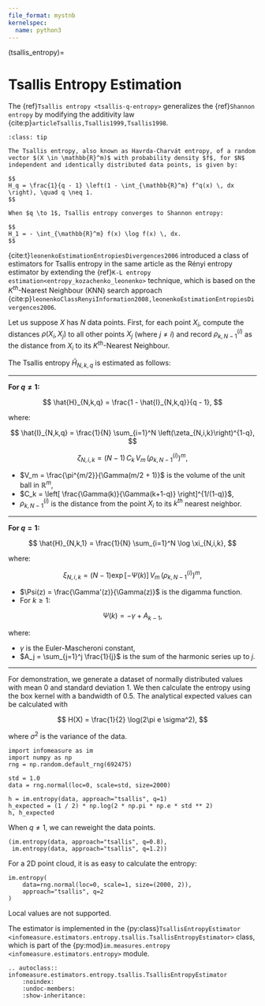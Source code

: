 ```yaml
---
file_format: mystnb
kernelspec:
  name: python3
---
```


(tsallis_entropy)=
# Tsallis Entropy Estimation
The {ref}`Tsallis entropy <tsallis-q-entropy>` generalizes the {ref}`Shannon entropy` by modifying the additivity law {cite:p}`articleTsallis,Tsallis1999,Tsallis1998`.

```{admonition} Tsallis Entropy
:class: tip

The Tsallis entropy, also known as Havrda-Charvát entropy, of a random vector $(X \in \mathbb{R}^m)$ with probability density $f$, for $N$ independent and identically distributed data points, is given by:

$$
H_q = \frac{1}{q - 1} \left(1 - \int_{\mathbb{R}^m} f^q(x) \, dx \right), \quad q \neq 1.
$$

When $q \to 1$, Tsallis entropy converges to Shannon entropy:

$$
H_1 = - \int_{\mathbb{R}^m} f(x) \log f(x) \, dx.
$$
```

{cite:t}`leonenkoEstimationEntropiesDivergences2006` introduced a class of estimators for Tsallis entropy in the same article as the Rényi entropy estimator by extending the {ref}`K-L entropy estimation<entropy_kozachenko_leonenko>` technique, which is based on the $K^{th}$-Nearest Neighbour (KNN) search approach {cite:p}`leonenkoClassRenyiInformation2008,leonenkoEstimationEntropiesDivergences2006`.

Let us suppose $X$ has $N$ data points.
First, for each point $X_i$, compute the distances $\rho(X_i, X_j)$ to all other points $X_j$ (where $j \neq i$) and record $\rho_{k,N-1}^{(i)}$ as the distance from $X_i$ to its $K^{th}$-Nearest Neighbour.

The Tsallis entropy $\hat{H}_{N,k,q}$ is estimated as follows:

---
**For $q \neq 1$:**

$$
\hat{H}_{N,k,q} = \frac{1 - \hat{I}_{N,k,q}}{q - 1},
$$

where:

$$
\hat{I}_{N,k,q} = \frac{1}{N} \sum_{i=1}^N \left(\zeta_{N,i,k}\right)^{1-q},
$$

$$
\zeta_{N,i,k} = (N-1) \, C_k \, V_m \, \left(\rho_{k,N-1}^{(i)}\right)^m,
$$

- $V_m = \frac{\pi^{m/2}}{\Gamma(m/2 + 1)}$ is the volume of the unit ball in $\mathbb{R}^m$,
- $C_k = \left[ \frac{\Gamma(k)}{\Gamma(k+1-q)} \right]^{1/(1-q)}$,
- $\rho_{k,N-1}^{(i)}$ is the distance from the point $X_i$ to its $k^{th}$ nearest neighbor.

---

**For $q = 1$:**

$$
\hat{H}_{N,k,1} = \frac{1}{N} \sum_{i=1}^N \log \xi_{N,i,k},
$$

where:

$$
\xi_{N,i,k} = (N-1) \exp[-\Psi(k)] \, V_m \, \left(\rho_{k,N-1}^{(i)}\right)^m,
$$

- $\Psi(z) = \frac{\Gamma'(z)}{\Gamma(z)}$ is the digamma function.
- For $k \geq 1$:

$$
\Psi(k) = -\gamma + A_{k-1},
$$

where:
- $\gamma$ is the Euler-Mascheroni constant,
- $A_j = \sum_{j=1}^j \frac{1}{j}$ is the sum of the harmonic series up to $j$.
---



For demonstration, we generate a dataset of normally distributed values with mean $0$ and standard deviation $1$.
We then calculate the entropy using the box kernel with a bandwidth of $0.5$.
The analytical expected values can be calculated with

$$
H(X) = \frac{1}{2} \log(2\pi e \sigma^2),
$$

where $\sigma^2$ is the variance of the data.

```{code-cell}
import infomeasure as im
import numpy as np
rng = np.random.default_rng(692475)

std = 1.0
data = rng.normal(loc=0, scale=std, size=2000)

h = im.entropy(data, approach="tsallis", q=1)
h_expected = (1 / 2) * np.log(2 * np.pi * np.e * std ** 2)
h, h_expected
```

When $q \neq 1$, we can reweight the data points.

```{code-cell}
(im.entropy(data, approach="tsallis", q=0.8),
 im.entropy(data, approach="tsallis", q=1.2))
```

For a 2D point cloud, it is as easy to calculate the entropy:

```{code-cell}
im.entropy(
    data=rng.normal(loc=0, scale=1, size=(2000, 2)),
    approach="tsallis", q=2
)
```

Local values are not supported.

The estimator is implemented in the {py:class}`TsallisEntropyEstimator <infomeasure.estimators.entropy.tsallis.TsallisEntropyEstimator>` class,
which is part of the {py:mod}`im.measures.entropy <infomeasure.estimators.entropy>` module.

```{eval-rst}
.. autoclass:: infomeasure.estimators.entropy.tsallis.TsallisEntropyEstimator
    :noindex:
    :undoc-members:
    :show-inheritance:
```
